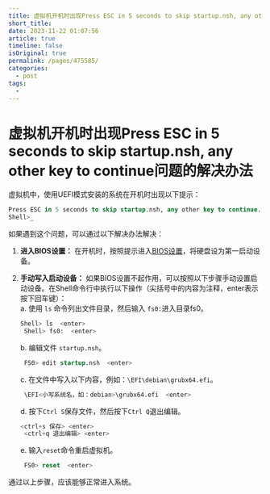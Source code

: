 ```yaml
---
title: 虚拟机开机时出现Press ESC in 5 seconds to skip startup.nsh, any other key to continue问题的解决办法
short_title: 
date: 2023-11-22 01:07:56
article: true
timeline: false
isOriginal: true
permalink: /pages/475585/
categories: 
  - post
tags: 
  - 
---
```



<!-- more -->


# 虚拟机开机时出现Press ESC in 5 seconds to skip startup.nsh, any other key to continue问题的解决办法

虚拟机中，使用UEFI模式安装的系统在开机时出现以下提示：

```sql
Press ESC in 5 seconds to skip startup.nsh, any other key to continue.
Shell>_
```

如果遇到这个问题，可以通过以下解决办法解决：

1. <span style="font-weight: bold;" data-type="strong">进入BIOS设置：</span>  在开机时，按照提示进入[BIOS设置](https://so.csdn.net/so/search?q=BIOS&spm=1001.2101.3001.7020)，将硬盘设为第一启动设备。
2. <span style="font-weight: bold;" data-type="strong">手动写入启动设备：</span>  如果BIOS设置不起作用，可以按照以下步骤手动设置启动设备。在Shell命令行中执行以下操作（尖括号中的内容为注释，enter表示按下回车键）：  
    a. 使用 `ls`​ 命令列出文件目录，然后输入 `fs0:`​ 进入目录fs0。

    ```sql
    Shell> ls  <enter>
     Shell> fs0:  <enter>
    ```

    b. 编辑文件 `startup.nsh`​。

    ```sql
     FS0> edit startup.nsh  <enter>
    ```

    c. 在文件中写入以下内容，例如：`\EFI\debian\grubx64.efi`​。

    ```sql
     \EFI<小写系统名，如：debian>\grubx64.efi  <enter>
    ```

    d. 按下`Ctrl S`​保存文件，然后按下`Ctrl Q`​退出编辑。

    ```sql
    <ctrl+s 保存> <enter>
     <ctrl+q 退出编辑> <enter>
    ```

    e. 输入`reset`​命令重启虚拟机。

    ```sql
     FS0> reset  <enter>
    ```

通过以上步骤，应该能够正常进入系统。
